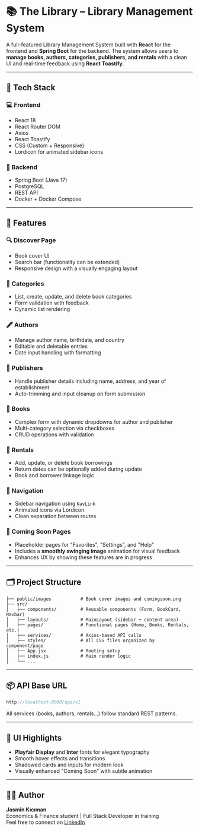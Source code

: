# 📚 The Library – Library Management System

A full-featured Library Management System built with **React** for the frontend and **Spring Boot** for the backend. The system allows users to **manage books, authors, categories, publishers, and rentals** with a clean UI and real-time feedback using **React Toastify**.

---

## 🔧 Tech Stack

### 💻 Frontend
- React 18
- React Router DOM
- Axios
- React Toastify
- CSS (Custom + Responsive)
- Lordicon for animated sidebar icons

### 🚀 Backend
- Spring Boot (Java 17)
- PostgreSQL
- REST API
- Docker + Docker Compose

---

## 🌟 Features

### 🔍 Discover Page
- Book cover UI
- Search bar (functionality can be extended)
- Responsive design with a visually engaging layout

### 📁 Categories
- List, create, update, and delete book categories
- Form validation with feedback
- Dynamic list rendering

### 🖋 Authors
- Manage author name, birthdate, and country
- Editable and deletable entries
- Date input handling with formatting

### 🏢 Publishers
- Handle publisher details including name, address, and year of establishment
- Auto-trimming and input cleanup on form submission

### 📘 Books
- Complex form with dynamic dropdowns for author and publisher
- Multi-category selection via checkboxes
- CRUD operations with validation

### 📄 Rentals
- Add, update, or delete book borrowings
- Return dates can be optionally added during update
- Book and borrower linkage logic

### 🧭 Navigation
- Sidebar navigation using `NavLink`
- Animated icons via Lordicon
- Clean separation between routes

### 🚧 Coming Soon Pages
- Placeholder pages for "Favorites", "Settings", and "Help"
- Includes a **smoothly swinging image** animation for visual feedback
- Enhances UX by showing these features are in progress

---

## 🗂 Project Structure

```
├── public/images           # Book cover images and comingsoon.png
├── src/
│   ├── components/         # Reusable components (Form, BookCard, Navbar)
│   ├── layouts/            # MainLayout (sidebar + content area)
│   ├── pages/              # Functional pages (Home, Books, Rentals, etc.)
│   ├── services/           # Axios-based API calls
│   ├── styles/             # All CSS files organized by component/page
│   ├── App.jsx             # Routing setup
│   ├── index.js            # Main render logic
│   └── ...
```

---

## 📦 API Base URL

```js
http://localhost:8080/api/v1
```

All services (books, authors, rentals...) follow standard REST patterns.

---

## 🎨 UI Highlights

- **Playfair Display** and **Inter** fonts for elegant typography
- Smooth hover effects and transitions
- Shadowed cards and inputs for modern look
- Visually enhanced "Coming Soon" with subtle animation

---

## 🙋‍♀️ Author

**Jasmin Kıcıman**  
Economics & Finance student | Full Stack Developer in training  
Feel free to connect on [LinkedIn](https://www.linkedin.com/in/jasminyaseminkıcıman-2a4479348/)
